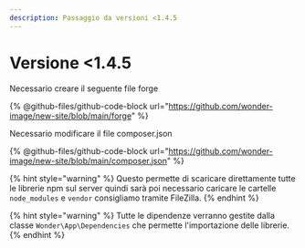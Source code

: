 ```yaml
---
description: Passaggio da versioni <1.4.5
---
```


# Versione <1.4.5

Necessario creare il seguente file forge

{% @github-files/github-code-block url="https://github.com/wonder-image/new-site/blob/main/forge" %}

Necessario modificare il file composer.json

{% @github-files/github-code-block url="https://github.com/wonder-image/new-site/blob/main/composer.json" %}

{% hint style="warning" %}
Questo permette di scaricare direttamente tutte le librerie npm sul server quindi sarà poi necessario caricare le cartelle `node_modules` e `vendor` consigliamo tramite FileZilla.     &#x20;
{% endhint %}

{% hint style="warning" %}
Tutte le dipendenze verranno gestite dalla classe `Wonder\App\Dependencies` che permette l'importazione delle librerie.
{% endhint %}

